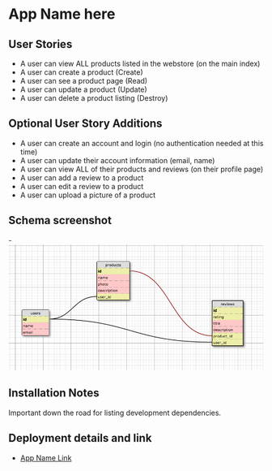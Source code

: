 # App Name here

## User Stories

- A user can view ALL products listed in the webstore (on the main index)
- A user can create a product (Create)
- A user can see a product page (Read)
- A user can update a product (Update)
- A user can delete a product listing (Destroy)

## Optional User Story Additions

- A user can create an account and login (no authentication needed at this time)
- A user can update their account information (email, name)
- A user can view ALL of their products and reviews (on their profile page)
- A user can add a review to a product
- A user can edit a review to a product
- A user can upload a picture of a product

## Schema screenshot

-![Schema](./complex_schema.png)

## Installation Notes

Important down the road for listing development dependencies.

## Deployment details and link

- [App Name Link](https:yourthing.herokuapp.com)


